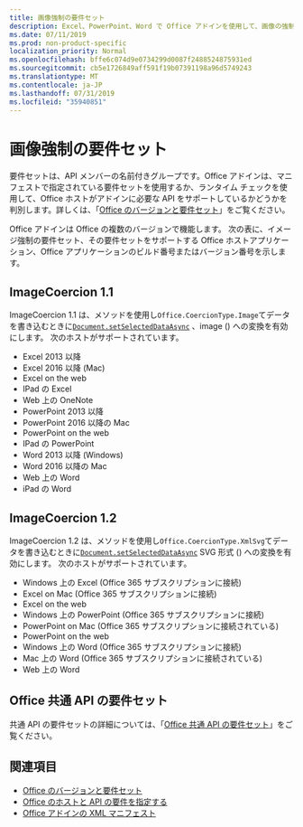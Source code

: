 ```yaml
---
title: 画像強制の要件セット
description: Excel、PowerPoint、Word で Office アドインを使用して、画像の強制型変換の要件セットをサポートします。
ms.date: 07/11/2019
ms.prod: non-product-specific
localization_priority: Normal
ms.openlocfilehash: bffe6c074d9e0734299d0087f2488524875931ed
ms.sourcegitcommit: cb5e1726849aff591f19b07391198a96d5749243
ms.translationtype: MT
ms.contentlocale: ja-JP
ms.lasthandoff: 07/31/2019
ms.locfileid: "35940851"
---
```

# <a name="image-coercion-requirement-sets"></a>画像強制の要件セット

要件セットは、API メンバーの名前付きグループです。Office アドインは、マニフェストで指定されている要件セットを使用するか、ランタイム チェックを使用して、Office ホストがアドインに必要な API をサポートしているかどうかを判別します。詳しくは、「[Office のバージョンと要件セット](/office/dev/add-ins/develop/office-versions-and-requirement-sets)」をご覧ください。

Office アドインは Office の複数のバージョンで機能します。 次の表に、イメージ強制の要件セット、その要件セットをサポートする Office ホストアプリケーション、Office アプリケーションのビルド番号またはバージョン番号を示します。

## <a name="imagecoercion-11"></a>ImageCoercion 1.1

ImageCoercion 1.1 は、メソッドを使用し`Office.CoercionType.Image`てデータを書き込むときに[`Document.setSelectedDataAsync`](/javascript/api/office/office.document#setselecteddataasync-data--options--callback-) 、image () への変換を有効にします。 次のホストがサポートされています。

- Excel 2013 以降
- Excel 2016 以降 (Mac)
- Excel on the web
- IPad の Excel
- Web 上の OneNote
- PowerPoint 2013 以降
- PowerPoint 2016 以降の Mac
- PowerPoint on the web
- IPad の PowerPoint
- Word 2013 以降 (Windows)
- Word 2016 以降の Mac
- Web 上の Word
- iPad の Word

## <a name="imagecoercion-12"></a>ImageCoercion 1.2

ImageCoercion 1.2 は、メソッドを使用し`Office.CoercionType.XmlSvg`てデータを書き込むときに[`Document.setSelectedDataAsync`](/javascript/api/office/office.document#setselecteddataasync-data--options--callback-) SVG 形式 () への変換を有効にします。 次のホストがサポートされています。

- Windows 上の Excel (Office 365 サブスクリプションに接続)
- Excel on Mac (Office 365 サブスクリプションに接続)
- Excel on the web
- Windows 上の PowerPoint (Office 365 サブスクリプションに接続)
- PowerPoint on Mac (Office 365 サブスクリプションに接続されている)
- PowerPoint on the web
- Windows 上の Word (Office 365 サブスクリプションに接続)
- Mac 上の Word (Office 365 サブスクリプションに接続されている)
- Web 上の Word

## <a name="office-common-api-requirement-sets"></a>Office 共通 API の要件セット

共通 API の要件セットの詳細については、「[Office 共通 API の要件セット](office-add-in-requirement-sets.md)」をご覧ください。

## <a name="see-also"></a>関連項目

- [Office のバージョンと要件セット](/office/dev/add-ins/develop/office-versions-and-requirement-sets)
- [Office のホストと API の要件を指定する](/office/dev/add-ins/develop/specify-office-hosts-and-api-requirements)
- [Office アドインの XML マニフェスト](/office/dev/add-ins/develop/add-in-manifests)
